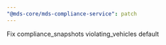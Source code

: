 ```yaml
---
"@mds-core/mds-compliance-service": patch
---
```


Fix compliance_snapshots violating_vehicles default
